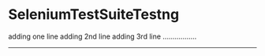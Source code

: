 # SeleniumTestSuiteTestng
adding one line
adding 2nd line
adding 3rd line
.................
*************
